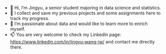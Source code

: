 - 👋 Hi, I’m Jingyu, a senior student majoring in data science and statistics. 
- 🌱 I collect and save my previous projects and some assignments here to track my progress. 
- 💞️ I’m passionate about data and would like to learn more to enrich myself. 
- 📫 You are very welcome to check my LinkedIn page: https://www.linkedin.com/in/jingyu-wang-jw/ and contact me directly there. 

